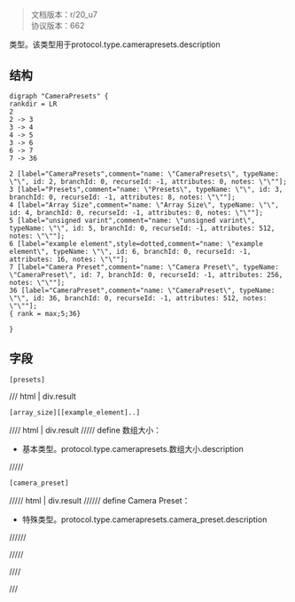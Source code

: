 # <!-- md:samp CameraPresets -->

> 文档版本：r/20_u7<br/>协议版本：662

<!-- md:samp CameraPresets -->类型。该类型用于protocol.type.camerapresets.description

## 结构

```viz
digraph "CameraPresets" {
rankdir = LR
2
2 -> 3
3 -> 4
4 -> 5
3 -> 6
6 -> 7
7 -> 36

2 [label="CameraPresets",comment="name: \"CameraPresets\", typeName: \"\", id: 2, branchId: 0, recurseId: -1, attributes: 0, notes: \"\""];
3 [label="Presets",comment="name: \"Presets\", typeName: \"\", id: 3, branchId: 0, recurseId: -1, attributes: 8, notes: \"\""];
4 [label="Array Size",comment="name: \"Array Size\", typeName: \"\", id: 4, branchId: 0, recurseId: -1, attributes: 0, notes: \"\""];
5 [label="unsigned varint",comment="name: \"unsigned varint\", typeName: \"\", id: 5, branchId: 0, recurseId: -1, attributes: 512, notes: \"\""];
6 [label="example element",style=dotted,comment="name: \"example element\", typeName: \"\", id: 6, branchId: 0, recurseId: -1, attributes: 16, notes: \"\""];
7 [label="Camera Preset",comment="name: \"Camera Preset\", typeName: \"CameraPreset\", id: 7, branchId: 0, recurseId: -1, attributes: 256, notes: \"\""];
36 [label="CameraPreset",comment="name: \"CameraPreset\", typeName: \"\", id: 36, branchId: 0, recurseId: -1, attributes: 512, notes: \"\""];
{ rank = max;5;36}

}

```

## 字段

```title='CameraPresets'
[presets]
```

/// html | div.result
```title='Presets'
[array_size][[example_element]..]
```

//// html | div.result
///// define
数组大小：<!-- md:samp unsigned varint -->

- 基本类型。protocol.type.camerapresets.数组大小.description


/////
```title='示例元素'
[camera_preset]
```

///// html | div.result
////// define
Camera Preset：[<!-- md:samp CameraPreset -->](../types/camerapreset.md)

- 特殊类型。protocol.type.camerapresets.camera_preset.description


//////

/////

////

///

